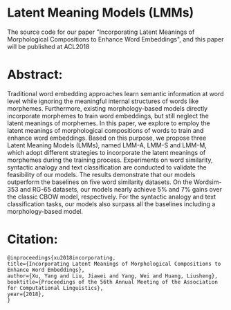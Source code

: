 # Latent Meaning Models (LMMs)
The source code for our paper "Incorporating Latent Meanings of Morphological Compositions to Enhance Word Embeddings", and this paper will be published at ACL2018

# Abstract:

Traditional word embedding approaches learn semantic information at word level while ignoring the meaningful internal structures of words like morphemes. Furthermore, existing morphology-based models directly incorporate morphemes to train word embeddings, but still neglect the latent meanings of morphemes. In this paper, we explore to employ the latent meanings of morphological compositions of words to train and enhance word embeddings. Based on this purpose, we propose three Latent Meaning Models (LMMs), named LMM-A, LMM-S and LMM-M, which adopt different strategies to incorporate the latent meanings of morphemes during the training process. Experiments on word similarity, syntactic analogy and text classification are conducted to validate the feasibility of our models. The results demonstrate that our models outperform the baselines on five word similarity datasets. On the Wordsim-353 and RG-65 datasets, our models nearly achieve 5% and 7% gains over  the classic CBOW model, respectively. For the syntactic analogy and text classification tasks, our models also surpass all the baselines including a morphology-based model.

# Citation:

    @inproceedings{xu2018incorporating,
    title={Incorporating Latent Meanings of Morphological Compositions to Enhance Word Embeddings},
    author={Xu, Yang and Liu, Jiawei and Yang, Wei and Huang, Liusheng},
    booktitle={Proceedings of the 56th Annual Meeting of the Association for Computational Linguistics},
    year={2018},
    }
